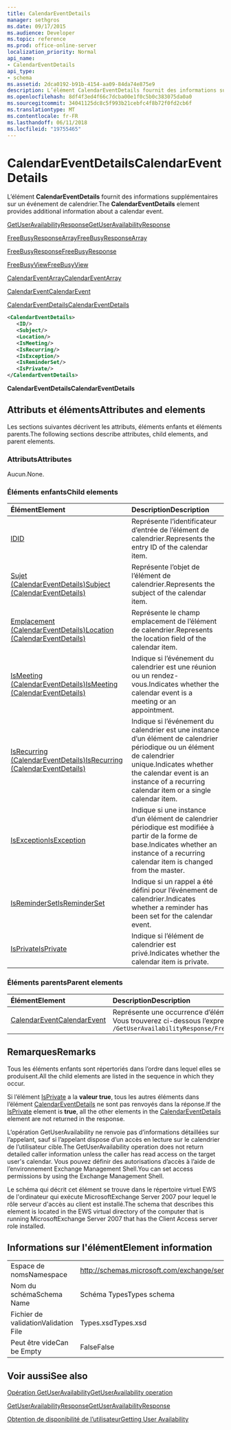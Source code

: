 ```yaml
---
title: CalendarEventDetails
manager: sethgros
ms.date: 09/17/2015
ms.audience: Developer
ms.topic: reference
ms.prod: office-online-server
localization_priority: Normal
api_name:
- CalendarEventDetails
api_type:
- schema
ms.assetid: 2dca0192-b91b-4154-aa09-84da74e875e9
description: L’élément CalendarEventDetails fournit des informations supplémentaires sur un événement de calendrier.
ms.openlocfilehash: 8df4f3ed4f66c7dcba00e1f0c5b0c383075da0a0
ms.sourcegitcommit: 34041125dc8c5f993b21cebfc4f8b72f0fd2cb6f
ms.translationtype: MT
ms.contentlocale: fr-FR
ms.lasthandoff: 06/11/2018
ms.locfileid: "19755465"
---
```

# <a name="calendareventdetails"></a><span data-ttu-id="da1f3-103">CalendarEventDetails</span><span class="sxs-lookup"><span data-stu-id="da1f3-103">CalendarEventDetails</span></span>

<span data-ttu-id="da1f3-104">L’élément **CalendarEventDetails** fournit des informations supplémentaires sur un événement de calendrier.</span><span class="sxs-lookup"><span data-stu-id="da1f3-104">The **CalendarEventDetails** element provides additional information about a calendar event.</span></span> 
  
[<span data-ttu-id="da1f3-105">GetUserAvailabilityResponse</span><span class="sxs-lookup"><span data-stu-id="da1f3-105">GetUserAvailabilityResponse</span></span>](getuseravailabilityresponse.md)
  
[<span data-ttu-id="da1f3-106">FreeBusyResponseArray</span><span class="sxs-lookup"><span data-stu-id="da1f3-106">FreeBusyResponseArray</span></span>](freebusyresponsearray.md)
  
[<span data-ttu-id="da1f3-107">FreeBusyResponse</span><span class="sxs-lookup"><span data-stu-id="da1f3-107">FreeBusyResponse</span></span>](freebusyresponse.md)
  
[<span data-ttu-id="da1f3-108">FreeBusyView</span><span class="sxs-lookup"><span data-stu-id="da1f3-108">FreeBusyView</span></span>](freebusyview.md)
  
[<span data-ttu-id="da1f3-109">CalendarEventArray</span><span class="sxs-lookup"><span data-stu-id="da1f3-109">CalendarEventArray</span></span>](calendareventarray.md)
  
[<span data-ttu-id="da1f3-110">CalendarEvent</span><span class="sxs-lookup"><span data-stu-id="da1f3-110">CalendarEvent</span></span>](calendarevent.md)
  
[<span data-ttu-id="da1f3-111">CalendarEventDetails</span><span class="sxs-lookup"><span data-stu-id="da1f3-111">CalendarEventDetails</span></span>](calendareventdetails.md)
  
```xml
<CalendarEventDetails>
   <ID/>
   <Subject/>
   <Location/>
   <IsMeeting/>
   <IsRecurring/>
   <IsException/>
   <IsReminderSet/>
   <IsPrivate/>
</CalendarEventDetails>
```

 <span data-ttu-id="da1f3-112">**CalendarEventDetails**</span><span class="sxs-lookup"><span data-stu-id="da1f3-112">**CalendarEventDetails**</span></span>
## <a name="attributes-and-elements"></a><span data-ttu-id="da1f3-113">Attributs et éléments</span><span class="sxs-lookup"><span data-stu-id="da1f3-113">Attributes and elements</span></span>

<span data-ttu-id="da1f3-114">Les sections suivantes décrivent les attributs, éléments enfants et éléments parents.</span><span class="sxs-lookup"><span data-stu-id="da1f3-114">The following sections describe attributes, child elements, and parent elements.</span></span>
  
### <a name="attributes"></a><span data-ttu-id="da1f3-115">Attributs</span><span class="sxs-lookup"><span data-stu-id="da1f3-115">Attributes</span></span>

<span data-ttu-id="da1f3-116">Aucun.</span><span class="sxs-lookup"><span data-stu-id="da1f3-116">None.</span></span>
  
### <a name="child-elements"></a><span data-ttu-id="da1f3-117">Éléments enfants</span><span class="sxs-lookup"><span data-stu-id="da1f3-117">Child elements</span></span>

|<span data-ttu-id="da1f3-118">**Élément**</span><span class="sxs-lookup"><span data-stu-id="da1f3-118">**Element**</span></span>|<span data-ttu-id="da1f3-119">**Description**</span><span class="sxs-lookup"><span data-stu-id="da1f3-119">**Description**</span></span>|
|:-----|:-----|
|[<span data-ttu-id="da1f3-120">ID</span><span class="sxs-lookup"><span data-stu-id="da1f3-120">ID</span></span>](id.md) <br/> |<span data-ttu-id="da1f3-121">Représente l’identificateur d’entrée de l’élément de calendrier.</span><span class="sxs-lookup"><span data-stu-id="da1f3-121">Represents the entry ID of the calendar item.</span></span>  <br/> |
|[<span data-ttu-id="da1f3-122">Sujet (CalendarEventDetails)</span><span class="sxs-lookup"><span data-stu-id="da1f3-122">Subject (CalendarEventDetails)</span></span>](subject-calendareventdetails.md) <br/> |<span data-ttu-id="da1f3-123">Représente l’objet de l’élément de calendrier.</span><span class="sxs-lookup"><span data-stu-id="da1f3-123">Represents the subject of the calendar item.</span></span>  <br/> |
|[<span data-ttu-id="da1f3-124">Emplacement (CalendarEventDetails)</span><span class="sxs-lookup"><span data-stu-id="da1f3-124">Location (CalendarEventDetails)</span></span>](location-calendareventdetails.md) <br/> |<span data-ttu-id="da1f3-125">Représente le champ emplacement de l’élément de calendrier.</span><span class="sxs-lookup"><span data-stu-id="da1f3-125">Represents the location field of the calendar item.</span></span>  <br/> |
|[<span data-ttu-id="da1f3-126">IsMeeting (CalendarEventDetails)</span><span class="sxs-lookup"><span data-stu-id="da1f3-126">IsMeeting (CalendarEventDetails)</span></span>](ismeeting-calendareventdetails.md) <br/> |<span data-ttu-id="da1f3-127">Indique si l’événement du calendrier est une réunion ou un rendez-vous.</span><span class="sxs-lookup"><span data-stu-id="da1f3-127">Indicates whether the calendar event is a meeting or an appointment.</span></span>  <br/> |
|[<span data-ttu-id="da1f3-128">IsRecurring (CalendarEventDetails)</span><span class="sxs-lookup"><span data-stu-id="da1f3-128">IsRecurring (CalendarEventDetails)</span></span>](isrecurring-calendareventdetails.md) <br/> |<span data-ttu-id="da1f3-129">Indique si l’événement du calendrier est une instance d’un élément de calendrier périodique ou un élément de calendrier unique.</span><span class="sxs-lookup"><span data-stu-id="da1f3-129">Indicates whether the calendar event is an instance of a recurring calendar item or a single calendar item.</span></span>  <br/> |
|[<span data-ttu-id="da1f3-130">IsException</span><span class="sxs-lookup"><span data-stu-id="da1f3-130">IsException</span></span>](isexception.md) <br/> |<span data-ttu-id="da1f3-131">Indique si une instance d’un élément de calendrier périodique est modifiée à partir de la forme de base.</span><span class="sxs-lookup"><span data-stu-id="da1f3-131">Indicates whether an instance of a recurring calendar item is changed from the master.</span></span>  <br/> |
|[<span data-ttu-id="da1f3-132">IsReminderSet</span><span class="sxs-lookup"><span data-stu-id="da1f3-132">IsReminderSet</span></span>](isreminderset.md) <br/> |<span data-ttu-id="da1f3-133">Indique si un rappel a été défini pour l’événement de calendrier.</span><span class="sxs-lookup"><span data-stu-id="da1f3-133">Indicates whether a reminder has been set for the calendar event.</span></span>  <br/> |
|[<span data-ttu-id="da1f3-134">IsPrivate</span><span class="sxs-lookup"><span data-stu-id="da1f3-134">IsPrivate</span></span>](isprivate.md) <br/> |<span data-ttu-id="da1f3-135">Indique si l’élément de calendrier est privé.</span><span class="sxs-lookup"><span data-stu-id="da1f3-135">Indicates whether the calendar item is private.</span></span>  <br/> |
   
### <a name="parent-elements"></a><span data-ttu-id="da1f3-136">Éléments parents</span><span class="sxs-lookup"><span data-stu-id="da1f3-136">Parent elements</span></span>

|<span data-ttu-id="da1f3-137">**Élément**</span><span class="sxs-lookup"><span data-stu-id="da1f3-137">**Element**</span></span>|<span data-ttu-id="da1f3-138">**Description**</span><span class="sxs-lookup"><span data-stu-id="da1f3-138">**Description**</span></span>|
|:-----|:-----|
|[<span data-ttu-id="da1f3-139">CalendarEvent</span><span class="sxs-lookup"><span data-stu-id="da1f3-139">CalendarEvent</span></span>](calendarevent.md) <br/> |<span data-ttu-id="da1f3-140">Représente une occurrence d’élément de calendrier unique.</span><span class="sxs-lookup"><span data-stu-id="da1f3-140">Represents a unique calendar item occurrence.</span></span>  <br/> <span data-ttu-id="da1f3-141">Vous trouverez ci-dessous l’expression XPath 2.0 pour cet élément :</span><span class="sxs-lookup"><span data-stu-id="da1f3-141">The following is the XPath 2.0 expression to this element:</span></span>  <br/>  `/GetUserAvailabilityResponse/FreeBusyResponseArray/FreeBusyResponse/FreeBusyView/CalendarEventArray/CalendarEvent[i]` <br/> |
   
## <a name="remarks"></a><span data-ttu-id="da1f3-142">Remarques</span><span class="sxs-lookup"><span data-stu-id="da1f3-142">Remarks</span></span>

<span data-ttu-id="da1f3-143">Tous les éléments enfants sont répertoriés dans l’ordre dans lequel elles se produisent.</span><span class="sxs-lookup"><span data-stu-id="da1f3-143">All the child elements are listed in the sequence in which they occur.</span></span> 
  
<span data-ttu-id="da1f3-144">Si l’élément [IsPrivate](isprivate.md) a la **valeur true**, tous les autres éléments dans l’élément [CalendarEventDetails](calendareventdetails.md) ne sont pas renvoyés dans la réponse.</span><span class="sxs-lookup"><span data-stu-id="da1f3-144">If the [IsPrivate](isprivate.md) element is **true**, all the other elements in the [CalendarEventDetails](calendareventdetails.md) element are not returned in the response.</span></span> 
  
<span data-ttu-id="da1f3-145">L’opération GetUserAvailability ne renvoie pas d’informations détaillées sur l’appelant, sauf si l’appelant dispose d’un accès en lecture sur le calendrier de l’utilisateur cible.</span><span class="sxs-lookup"><span data-stu-id="da1f3-145">The GetUserAvailability operation does not return detailed caller information unless the caller has read access on the target user's calendar.</span></span> <span data-ttu-id="da1f3-146">Vous pouvez définir des autorisations d’accès à l’aide de l’environnement Exchange Management Shell.</span><span class="sxs-lookup"><span data-stu-id="da1f3-146">You can set access permissions by using the Exchange Management Shell.</span></span>
  
<span data-ttu-id="da1f3-147">Le schéma qui décrit cet élément se trouve dans le répertoire virtuel EWS de l'ordinateur qui exécute MicrosoftExchange Server 2007 pour lequel le rôle serveur d'accès au client est installé.</span><span class="sxs-lookup"><span data-stu-id="da1f3-147">The schema that describes this element is located in the EWS virtual directory of the computer that is running MicrosoftExchange Server 2007 that has the Client Access server role installed.</span></span>
  
## <a name="element-information"></a><span data-ttu-id="da1f3-148">Informations sur l'élément</span><span class="sxs-lookup"><span data-stu-id="da1f3-148">Element information</span></span>

|||
|:-----|:-----|
|<span data-ttu-id="da1f3-149">Espace de noms</span><span class="sxs-lookup"><span data-stu-id="da1f3-149">Namespace</span></span>  <br/> |http://schemas.microsoft.com/exchange/services/2006/types  <br/> |
|<span data-ttu-id="da1f3-150">Nom du schéma</span><span class="sxs-lookup"><span data-stu-id="da1f3-150">Schema Name</span></span>  <br/> |<span data-ttu-id="da1f3-151">Schéma Types</span><span class="sxs-lookup"><span data-stu-id="da1f3-151">Types schema</span></span>  <br/> |
|<span data-ttu-id="da1f3-152">Fichier de validation</span><span class="sxs-lookup"><span data-stu-id="da1f3-152">Validation File</span></span>  <br/> |<span data-ttu-id="da1f3-153">Types.xsd</span><span class="sxs-lookup"><span data-stu-id="da1f3-153">Types.xsd</span></span>  <br/> |
|<span data-ttu-id="da1f3-154">Peut être vide</span><span class="sxs-lookup"><span data-stu-id="da1f3-154">Can be Empty</span></span>  <br/> |<span data-ttu-id="da1f3-155">False</span><span class="sxs-lookup"><span data-stu-id="da1f3-155">False</span></span>  <br/> |
   
## <a name="see-also"></a><span data-ttu-id="da1f3-156">Voir aussi</span><span class="sxs-lookup"><span data-stu-id="da1f3-156">See also</span></span>



[<span data-ttu-id="da1f3-157">Opération GetUserAvailability</span><span class="sxs-lookup"><span data-stu-id="da1f3-157">GetUserAvailability operation</span></span>](getuseravailability-operation.md)
  
[<span data-ttu-id="da1f3-158">GetUserAvailabilityResponse</span><span class="sxs-lookup"><span data-stu-id="da1f3-158">GetUserAvailabilityResponse</span></span>](getuseravailabilityresponse.md)


[<span data-ttu-id="da1f3-159">Obtention de disponibilité de l’utilisateur</span><span class="sxs-lookup"><span data-stu-id="da1f3-159">Getting User Availability</span></span>](http://msdn.microsoft.com/library/d4133fcb-9b0f-4e6b-aadf-a389da83516a%28Office.15%29.aspx)

